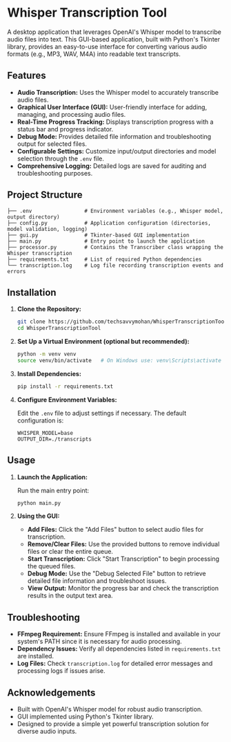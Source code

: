 # Whisper Transcription Tool

A desktop application that leverages OpenAI's Whisper model to transcribe audio files into text. This GUI-based application, built with Python's Tkinter library, provides an easy-to-use interface for converting various audio formats (e.g., MP3, WAV, M4A) into readable text transcripts.

## Features

- **Audio Transcription:** Uses the Whisper model to accurately transcribe audio files.
- **Graphical User Interface (GUI):** User-friendly interface for adding, managing, and processing audio files.
- **Real-Time Progress Tracking:** Displays transcription progress with a status bar and progress indicator.
- **Debug Mode:** Provides detailed file information and troubleshooting output for selected files.
- **Configurable Settings:** Customize input/output directories and model selection through the `.env` file.
- **Comprehensive Logging:** Detailed logs are saved for auditing and troubleshooting purposes.

## Project Structure

```
├── .env                 # Environment variables (e.g., Whisper model, output directory)
├── config.py            # Application configuration (directories, model validation, logging)
├── gui.py               # Tkinter-based GUI implementation
├── main.py              # Entry point to launch the application
├── processor.py         # Contains the Transcriber class wrapping the Whisper transcription
├── requirements.txt     # List of required Python dependencies
└── transcription.log    # Log file recording transcription events and errors
```

## Installation

1. **Clone the Repository:**

   ```bash
   git clone https://github.com/techsavvymohan/WhisperTranscriptionTool
   cd WhisperTranscriptionTool
   ```

2. **Set Up a Virtual Environment (optional but recommended):**

   ```bash
   python -m venv venv
   source venv/bin/activate   # On Windows use: venv\Scripts\activate
   ```

3. **Install Dependencies:**

   ```bash
   pip install -r requirements.txt
   ```

4. **Configure Environment Variables:**

   Edit the `.env` file to adjust settings if necessary. The default configuration is:

   ```
   WHISPER_MODEL=base
   OUTPUT_DIR=./transcripts
   ```

## Usage

1. **Launch the Application:**

   Run the main entry point:

   ```bash
   python main.py
   ```

2. **Using the GUI:**
   - **Add Files:** Click the "Add Files" button to select audio files for transcription.
   - **Remove/Clear Files:** Use the provided buttons to remove individual files or clear the entire queue.
   - **Start Transcription:** Click "Start Transcription" to begin processing the queued files.
   - **Debug Mode:** Use the "Debug Selected File" button to retrieve detailed file information and troubleshoot issues.
   - **View Output:** Monitor the progress bar and check the transcription results in the output text area.

## Troubleshooting

- **FFmpeg Requirement:** Ensure FFmpeg is installed and available in your system's PATH since it is necessary for audio processing.
- **Dependency Issues:** Verify all dependencies listed in `requirements.txt` are installed.
- **Log Files:** Check `transcription.log` for detailed error messages and processing logs if issues arise.

## Acknowledgements

- Built with OpenAI's Whisper model for robust audio transcription.
- GUI implemented using Python's Tkinter library.
- Designed to provide a simple yet powerful transcription solution for diverse audio inputs.
